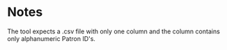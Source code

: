 # Notes
The tool expects a .csv file with only one column and the column contains only alphanumeric Patron ID's. 

